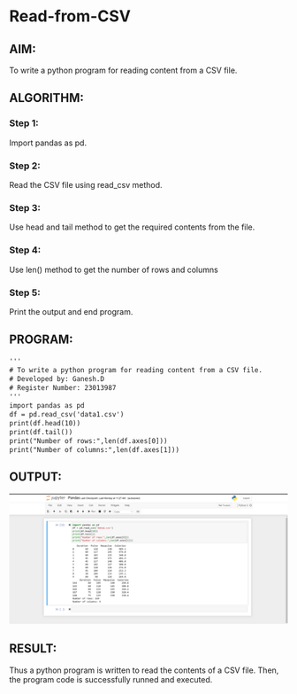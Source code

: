 # Read-from-CSV

## AIM:

To write a python program for reading content from a CSV file.

## ALGORITHM:
### Step 1:

Import pandas as pd.

### Step 2:

Read the CSV file using read_csv method.

### Step 3:

Use head and tail method to get the required contents from the file.

### Step 4:

Use len() method to get the number of rows and columns

### Step 5:

Print the output and end program.


## PROGRAM:
```
'''
# To write a python program for reading content from a CSV file.
# Developed by: Ganesh.D
# Register Number: 23013987
'''
import pandas as pd
df = pd.read_csv('data1.csv')
print(df.head(10))
print(df.tail())
print("Number of rows:",len(df.axes[0]))
print("Number of columns:",len(df.axes[1]))

```

## OUTPUT:
![Alt text](image.png)

## RESULT:
Thus a python program is written to read the contents of a CSV file.
Then, the program code is successfully runned and executed.